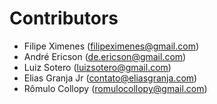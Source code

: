 # Contributors

- Filipe Ximenes (<filipeximenes@gmail.com>)
- André Ericson (<de.ericson@gmail.com>)
- Luiz Sotero (<luizsotero@gmail.com>)
- Elias Granja Jr (<contato@eliasgranja.com>)
- Rômulo Collopy (<romulocollopy@gmail.com>) 